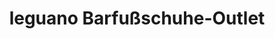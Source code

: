 ---
title: "leguano Barfußschuhe-Outlet"
url: /goerlitz/leguano-barfussschuhe-outlet/
shop: Schuhe
---
